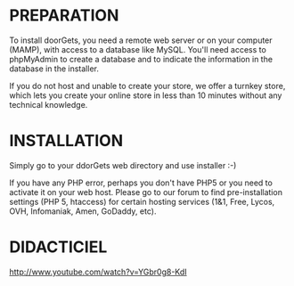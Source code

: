 PREPARATION
========
To install doorGets, you need a remote web server or on your computer (MAMP), with access to a database like MySQL. You'll need access to phpMyAdmin to create a database and to indicate the information in the database in the installer.

If you do not host and unable to create your store, we offer a turnkey store, which lets you create your online store in less than 10 minutes without any technical knowledge.

INSTALLATION
========
Simply go to your ddorGets web directory and use installer :-)

If you have any PHP error, perhaps you don't have PHP5 or you need to activate it on your web host. Please go to our forum to find pre-installation settings (PHP 5, htaccess) for certain hosting services (1&1, Free, Lycos, OVH, Infomaniak, Amen, GoDaddy, etc).

DIDACTICIEL
========
http://www.youtube.com/watch?v=YGbr0g8-KdI
